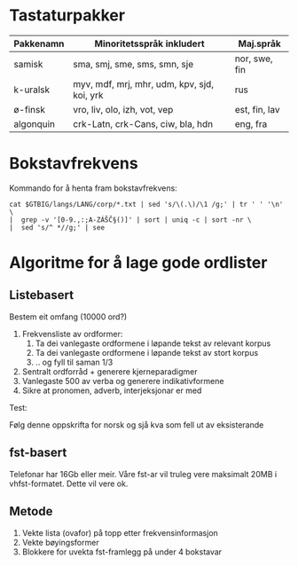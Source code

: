 # Tastaturpakker

|  Pakkenamn| Minoritetsspråk inkludert                  | Maj.språk
| --- | --- | --- 
|  samisk   | sma, smj, sme, sms, smn, sje                | nor, swe, fin
|  k-uralsk | myv, mdf, mrj, mhr, udm, kpv, sjd, koi, yrk | rus
|  ø-finsk  | vro, liv, olo, izh, vot, vep                | est, fin, lav
|  algonquin| crk-Latn, crk-Cans, ciw, bla, hdn           | eng, fra

# Bokstavfrekvens

Kommando for å henta fram bokstavfrekvens:
```
cat $GTBIG/langs/LANG/corp/*.txt | sed 's/\(.\)/\1 /g;' | tr ' ' '\n' \
|  grep -v '[0-9.,:;A-ZÁŠČ§()]' | sort | uniq -c | sort -nr \
|  sed 's/^ *//g;' | see
```

# Algoritme for å lage gode ordlister

## Listebasert

Bestem eit omfang (10000 ord?)

1. Frekvensliste av ordformer: 
    1. Ta dei vanlegaste ordformene i løpande tekst av relevant korpus
    1. Ta dei vanlegaste ordformene i løpande tekst av stort korpus 
    1. .. og fyll til saman 1/3
1. Sentralt ordforråd + generere kjerneparadigmer
1. Vanlegaste 500 av verba og generere indikativformene
1. Sikre at pronomen, adverb, interjeksjonar er med

Test:

Følg denne oppskrifta for norsk og sjå kva som fell ut av eksisterande

## fst-basert

Telefonar har 16Gb eller meir.
Våre fst-ar vil truleg vere maksimalt 20MB i vhfst-formatet. Dette vil vere ok.

## Metode

1. Vekte lista (ovafor) på topp etter frekvensinformasjon
1. Vekte bøyingsformer 
1. Blokkere for uvekta fst-framlegg på under 4 bokstavar

